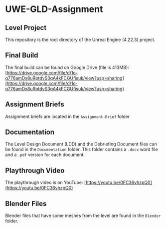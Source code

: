 # UWE-GLD-Assignment

## Level Project
This repository is the root directory of the Unreal Engine (4.22.3) project.

## Final Build
The final build can be found on Google Drive (file is 413MB): [https://drive.google.com/file/d/1o-q776amDx8uRptdvS3qA4kFCGUfisuk/view?usp=sharing](https://drive.google.com/file/d/1o-q776amDx8uRptdvS3qA4kFCGUfisuk/view?usp=sharing)

## Assignment Briefs
Assignment briefs are located in the `Assignment-Brief` folder

## Documentation
The Level Design Document (LDD) and the Debriefing Document files can be found in the `Documentation` folder. This folder contains a `.docx` word file and a `.pdf` version for each document.

## Playthrough Video
The playthrough video is on YouTube: [https://youtu.be/0FC36vhzpQ0](https://youtu.be/0FC36vhzpQ0)

## Blender Files
Blender files that have some meshes from the level are found in the `Blender` folder.
